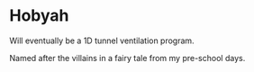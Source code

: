 # Hobyah
Will eventually be a 1D tunnel ventilation program.

Named after the villains in a fairy tale from my pre-school days.

